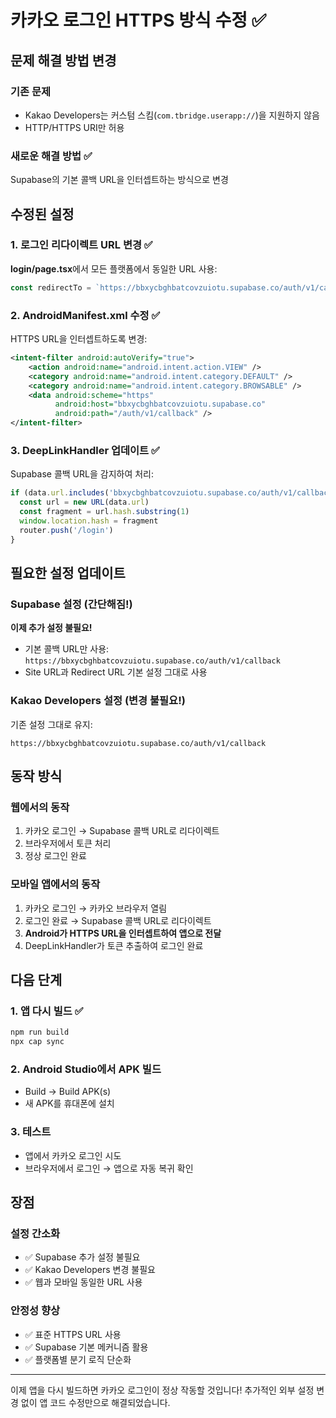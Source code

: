 # 카카오 로그인 HTTPS 방식 수정 ✅

## 문제 해결 방법 변경

### 기존 문제
- Kakao Developers는 커스텀 스킴(`com.tbridge.userapp://`)을 지원하지 않음
- HTTP/HTTPS URI만 허용

### 새로운 해결 방법 ✅
Supabase의 기본 콜백 URL을 인터셉트하는 방식으로 변경

## 수정된 설정

### 1. 로그인 리다이렉트 URL 변경 ✅
**login/page.tsx**에서 모든 플랫폼에서 동일한 URL 사용:
```typescript
const redirectTo = `https://bbxycbghbatcovzuiotu.supabase.co/auth/v1/callback`;
```

### 2. AndroidManifest.xml 수정 ✅
HTTPS URL을 인터셉트하도록 변경:
```xml
<intent-filter android:autoVerify="true">
    <action android:name="android.intent.action.VIEW" />
    <category android:name="android.intent.category.DEFAULT" />
    <category android:name="android.intent.category.BROWSABLE" />
    <data android:scheme="https"
          android:host="bbxycbghbatcovzuiotu.supabase.co"
          android:path="/auth/v1/callback" />
</intent-filter>
```

### 3. DeepLinkHandler 업데이트 ✅
Supabase 콜백 URL을 감지하여 처리:
```typescript
if (data.url.includes('bbxycbghbatcovzuiotu.supabase.co/auth/v1/callback') && data.url.includes('access_token=')) {
  const url = new URL(data.url)
  const fragment = url.hash.substring(1)
  window.location.hash = fragment
  router.push('/login')
}
```

## 필요한 설정 업데이트

### Supabase 설정 (간단해짐!)
**이제 추가 설정 불필요!** 
- 기본 콜백 URL만 사용: `https://bbxycbghbatcovzuiotu.supabase.co/auth/v1/callback`
- Site URL과 Redirect URL 기본 설정 그대로 사용

### Kakao Developers 설정 (변경 불필요!)
기존 설정 그대로 유지:
```
https://bbxycbghbatcovzuiotu.supabase.co/auth/v1/callback
```

## 동작 방식

### 웹에서의 동작
1. 카카오 로그인 → Supabase 콜백 URL로 리다이렉트
2. 브라우저에서 토큰 처리
3. 정상 로그인 완료

### 모바일 앱에서의 동작
1. 카카오 로그인 → 카카오 브라우저 열림
2. 로그인 완료 → Supabase 콜백 URL로 리다이렉트
3. **Android가 HTTPS URL을 인터셉트하여 앱으로 전달**
4. DeepLinkHandler가 토큰 추출하여 로그인 완료

## 다음 단계

### 1. 앱 다시 빌드 ✅
```bash
npm run build
npx cap sync
```

### 2. Android Studio에서 APK 빌드
- Build → Build APK(s)
- 새 APK를 휴대폰에 설치

### 3. 테스트
- 앱에서 카카오 로그인 시도
- 브라우저에서 로그인 → 앱으로 자동 복귀 확인

## 장점

### 설정 간소화
- ✅ Supabase 추가 설정 불필요
- ✅ Kakao Developers 변경 불필요
- ✅ 웹과 모바일 동일한 URL 사용

### 안정성 향상
- ✅ 표준 HTTPS URL 사용
- ✅ Supabase 기본 메커니즘 활용
- ✅ 플랫폼별 분기 로직 단순화

---

이제 앱을 다시 빌드하면 카카오 로그인이 정상 작동할 것입니다!
추가적인 외부 설정 변경 없이 앱 코드 수정만으로 해결되었습니다.